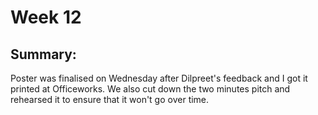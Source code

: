 # Week 12

## Summary:
Poster was finalised on Wednesday after Dilpreet's feedback and I got it printed at Officeworks. We also cut down the two minutes pitch and rehearsed it to ensure that it won't go over time.
